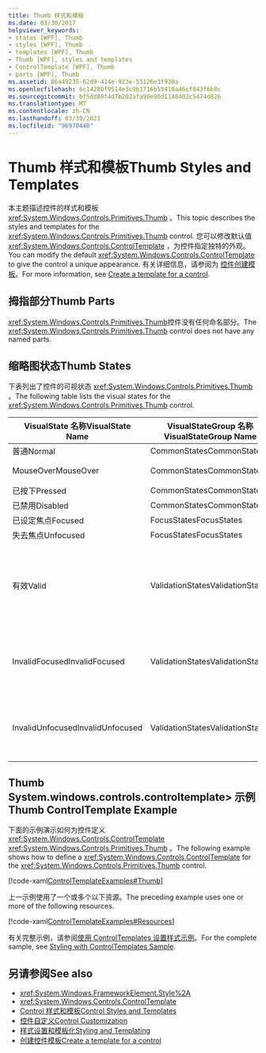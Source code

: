 ```yaml
---
title: Thumb 样式和模板
ms.date: 03/30/2017
helpviewer_keywords:
- states [WPF], Thumb
- styles [WPF], Thumb
- templates [WPF], Thumb
- Thumb [WPF], styles and templates
- ControlTemplate [WPF], Thumb
- parts [WPF], Thumb
ms.assetid: 86a49235-62d9-414e-923e-53126e3f930a
ms.openlocfilehash: 6c14280f9514e3c9b1716b55410a46cf843f6b8c
ms.sourcegitcommit: bf5dd80f4d7b202afa90e90d1148402c5474d826
ms.translationtype: MT
ms.contentlocale: zh-CN
ms.lasthandoff: 03/30/2021
ms.locfileid: "96970440"
---
```

# <a name="thumb-styles-and-templates"></a><span data-ttu-id="13f42-102">Thumb 样式和模板</span><span class="sxs-lookup"><span data-stu-id="13f42-102">Thumb Styles and Templates</span></span>

<span data-ttu-id="13f42-103">本主题描述控件的样式和模板 <xref:System.Windows.Controls.Primitives.Thumb> 。</span><span class="sxs-lookup"><span data-stu-id="13f42-103">This topic describes the styles and templates for the <xref:System.Windows.Controls.Primitives.Thumb> control.</span></span> <span data-ttu-id="13f42-104">您可以修改默认值 <xref:System.Windows.Controls.ControlTemplate> ，为控件指定独特的外观。</span><span class="sxs-lookup"><span data-stu-id="13f42-104">You can modify the default <xref:System.Windows.Controls.ControlTemplate> to give the control a unique appearance.</span></span> <span data-ttu-id="13f42-105">有关详细信息，请参阅为 [控件创建模板](/dotnet/desktop-wpf/themes/how-to-create-apply-template)。</span><span class="sxs-lookup"><span data-stu-id="13f42-105">For more information, see [Create a template for a control](/dotnet/desktop-wpf/themes/how-to-create-apply-template).</span></span>

## <a name="thumb-parts"></a><span data-ttu-id="13f42-106">拇指部分</span><span class="sxs-lookup"><span data-stu-id="13f42-106">Thumb Parts</span></span>

<span data-ttu-id="13f42-107"><xref:System.Windows.Controls.Primitives.Thumb>控件没有任何命名部分。</span><span class="sxs-lookup"><span data-stu-id="13f42-107">The <xref:System.Windows.Controls.Primitives.Thumb> control does not have any named parts.</span></span>

## <a name="thumb-states"></a><span data-ttu-id="13f42-108">缩略图状态</span><span class="sxs-lookup"><span data-stu-id="13f42-108">Thumb States</span></span>

<span data-ttu-id="13f42-109">下表列出了控件的可视状态 <xref:System.Windows.Controls.Primitives.Thumb> 。</span><span class="sxs-lookup"><span data-stu-id="13f42-109">The following table lists the visual states for the <xref:System.Windows.Controls.Primitives.Thumb> control.</span></span>

|<span data-ttu-id="13f42-110">VisualState 名称</span><span class="sxs-lookup"><span data-stu-id="13f42-110">VisualState Name</span></span>|<span data-ttu-id="13f42-111">VisualStateGroup 名称</span><span class="sxs-lookup"><span data-stu-id="13f42-111">VisualStateGroup Name</span></span>|<span data-ttu-id="13f42-112">描述</span><span class="sxs-lookup"><span data-stu-id="13f42-112">Description</span></span>|
|-|-|-|
|<span data-ttu-id="13f42-113">普通</span><span class="sxs-lookup"><span data-stu-id="13f42-113">Normal</span></span>|<span data-ttu-id="13f42-114">CommonStates</span><span class="sxs-lookup"><span data-stu-id="13f42-114">CommonStates</span></span>|<span data-ttu-id="13f42-115">默认状态。</span><span class="sxs-lookup"><span data-stu-id="13f42-115">The default state.</span></span>|
|<span data-ttu-id="13f42-116">MouseOver</span><span class="sxs-lookup"><span data-stu-id="13f42-116">MouseOver</span></span>|<span data-ttu-id="13f42-117">CommonStates</span><span class="sxs-lookup"><span data-stu-id="13f42-117">CommonStates</span></span>|<span data-ttu-id="13f42-118">鼠标指针悬停在控件上方。</span><span class="sxs-lookup"><span data-stu-id="13f42-118">The mouse pointer is positioned over the control.</span></span>|
|<span data-ttu-id="13f42-119">已按下</span><span class="sxs-lookup"><span data-stu-id="13f42-119">Pressed</span></span>|<span data-ttu-id="13f42-120">CommonStates</span><span class="sxs-lookup"><span data-stu-id="13f42-120">CommonStates</span></span>|<span data-ttu-id="13f42-121">已按下控件。</span><span class="sxs-lookup"><span data-stu-id="13f42-121">The control is pressed.</span></span>|
|<span data-ttu-id="13f42-122">已禁用</span><span class="sxs-lookup"><span data-stu-id="13f42-122">Disabled</span></span>|<span data-ttu-id="13f42-123">CommonStates</span><span class="sxs-lookup"><span data-stu-id="13f42-123">CommonStates</span></span>|<span data-ttu-id="13f42-124">已禁用控件。</span><span class="sxs-lookup"><span data-stu-id="13f42-124">The control is disabled.</span></span>|
|<span data-ttu-id="13f42-125">已设定焦点</span><span class="sxs-lookup"><span data-stu-id="13f42-125">Focused</span></span>|<span data-ttu-id="13f42-126">FocusStates</span><span class="sxs-lookup"><span data-stu-id="13f42-126">FocusStates</span></span>|<span data-ttu-id="13f42-127">控件有焦点。</span><span class="sxs-lookup"><span data-stu-id="13f42-127">The control has focus.</span></span>|
|<span data-ttu-id="13f42-128">失去焦点</span><span class="sxs-lookup"><span data-stu-id="13f42-128">Unfocused</span></span>|<span data-ttu-id="13f42-129">FocusStates</span><span class="sxs-lookup"><span data-stu-id="13f42-129">FocusStates</span></span>|<span data-ttu-id="13f42-130">控件没有焦点。</span><span class="sxs-lookup"><span data-stu-id="13f42-130">The control does not have focus.</span></span>|
|<span data-ttu-id="13f42-131">有效</span><span class="sxs-lookup"><span data-stu-id="13f42-131">Valid</span></span>|<span data-ttu-id="13f42-132">ValidationStates</span><span class="sxs-lookup"><span data-stu-id="13f42-132">ValidationStates</span></span>|<span data-ttu-id="13f42-133">控件使用 <xref:System.Windows.Controls.Validation> 类， <xref:System.Windows.Controls.Validation.HasError%2A?displayProperty=nameWithType> 附加属性为 `false` 。</span><span class="sxs-lookup"><span data-stu-id="13f42-133">The control uses the <xref:System.Windows.Controls.Validation> class and the <xref:System.Windows.Controls.Validation.HasError%2A?displayProperty=nameWithType> attached property is `false`.</span></span>|
|<span data-ttu-id="13f42-134">InvalidFocused</span><span class="sxs-lookup"><span data-stu-id="13f42-134">InvalidFocused</span></span>|<span data-ttu-id="13f42-135">ValidationStates</span><span class="sxs-lookup"><span data-stu-id="13f42-135">ValidationStates</span></span>|<span data-ttu-id="13f42-136"><xref:System.Windows.Controls.Validation.HasError%2A?displayProperty=nameWithType>附加属性是 `true` 控件具有焦点。</span><span class="sxs-lookup"><span data-stu-id="13f42-136">The <xref:System.Windows.Controls.Validation.HasError%2A?displayProperty=nameWithType> attached property is `true` has the control has focus.</span></span>|
|<span data-ttu-id="13f42-137">InvalidUnfocused</span><span class="sxs-lookup"><span data-stu-id="13f42-137">InvalidUnfocused</span></span>|<span data-ttu-id="13f42-138">ValidationStates</span><span class="sxs-lookup"><span data-stu-id="13f42-138">ValidationStates</span></span>|<span data-ttu-id="13f42-139"><xref:System.Windows.Controls.Validation.HasError%2A?displayProperty=nameWithType>附加属性是 `true` 控件没有焦点。</span><span class="sxs-lookup"><span data-stu-id="13f42-139">The <xref:System.Windows.Controls.Validation.HasError%2A?displayProperty=nameWithType> attached property is `true` has the control does not have focus.</span></span>|

## <a name="thumb-controltemplate-example"></a><span data-ttu-id="13f42-140">Thumb System.windows.controls.controltemplate> 示例</span><span class="sxs-lookup"><span data-stu-id="13f42-140">Thumb ControlTemplate Example</span></span>

<span data-ttu-id="13f42-141">下面的示例演示如何为控件定义 <xref:System.Windows.Controls.ControlTemplate> <xref:System.Windows.Controls.Primitives.Thumb> 。</span><span class="sxs-lookup"><span data-stu-id="13f42-141">The following example shows how to define a <xref:System.Windows.Controls.ControlTemplate> for the <xref:System.Windows.Controls.Primitives.Thumb> control.</span></span>

[!code-xaml[ControlTemplateExamples#Thumb](~/samples/snippets/csharp/VS_Snippets_Wpf/ControlTemplateExamples/CS/resources/slider.xaml#thumb)]

<span data-ttu-id="13f42-142">上一示例使用了一个或多个以下资源。</span><span class="sxs-lookup"><span data-stu-id="13f42-142">The preceding example uses one or more of the following resources.</span></span>

[!code-xaml[ControlTemplateExamples#Resources](~/samples/snippets/csharp/VS_Snippets_Wpf/ControlTemplateExamples/CS/resources/shared.xaml#resources)]

<span data-ttu-id="13f42-143">有关完整示例，请参阅[使用 ControlTemplates 设置样式示例](https://github.com/Microsoft/WPF-Samples/tree/master/Styles%20&%20Templates/IntroToStylingAndTemplating)。</span><span class="sxs-lookup"><span data-stu-id="13f42-143">For the complete sample, see [Styling with ControlTemplates Sample](https://github.com/Microsoft/WPF-Samples/tree/master/Styles%20&%20Templates/IntroToStylingAndTemplating).</span></span>

## <a name="see-also"></a><span data-ttu-id="13f42-144">另请参阅</span><span class="sxs-lookup"><span data-stu-id="13f42-144">See also</span></span>

- <xref:System.Windows.FrameworkElement.Style%2A>
- <xref:System.Windows.Controls.ControlTemplate>
- [<span data-ttu-id="13f42-145">Control 样式和模板</span><span class="sxs-lookup"><span data-stu-id="13f42-145">Control Styles and Templates</span></span>](control-styles-and-templates.md)
- [<span data-ttu-id="13f42-146">控件自定义</span><span class="sxs-lookup"><span data-stu-id="13f42-146">Control Customization</span></span>](control-customization.md)
- [<span data-ttu-id="13f42-147">样式设置和模板化</span><span class="sxs-lookup"><span data-stu-id="13f42-147">Styling and Templating</span></span>](/dotnet/desktop-wpf/fundamentals/styles-templates-overview)
- [<span data-ttu-id="13f42-148">创建控件模板</span><span class="sxs-lookup"><span data-stu-id="13f42-148">Create a template for a control</span></span>](/dotnet/desktop-wpf/themes/how-to-create-apply-template)
